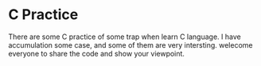 # C Practice

There are some C practice of some trap when learn C language. I have accumulation some case, and some of them are very intersting. welecome everyone to share the code and show your viewpoint.

